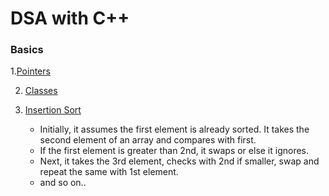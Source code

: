 # DSA with C++

### Basics


1.[Pointers](./pointers/main.cpp)

2. [Classes](./classes/main.cpp)


1. [Insertion Sort](./Insertion_Sort/main.cpp)
	- Initially, it assumes the first element is already sorted. It takes the second element of an array and compares with first. 
	- If the first element is greater than 2nd, it swaps or else it ignores. 
	- Next, it takes the 3rd element, checks with 2nd if smaller, swap and repeat the same with 1st element. 
	- and so on.. 
